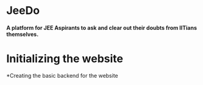 # JeeDo
#### A platform for JEE Aspirants to ask and clear out their doubts from IITians themselves.


# Initializing the website
*Creating the basic backend for the website








